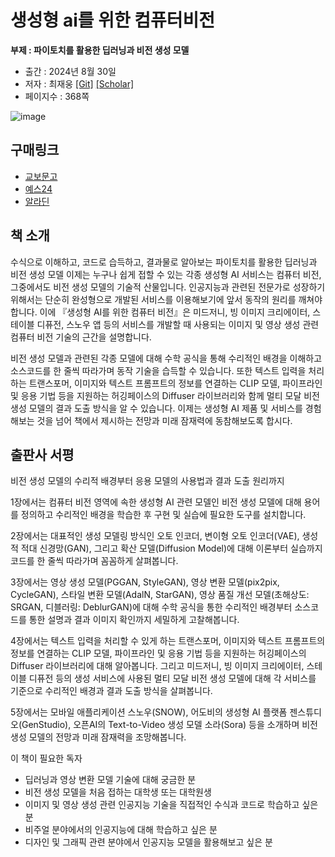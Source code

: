# 생성형 ai를 위한 컴퓨터비전

**부제 : 파이토치를 활용한 딥러닝과 비전 생성 모델**

* 출간 : 2024년 8월 30일
* 저자 : 최재웅 [[Git]](https://github.com/jaewoong1) [[Scholar]](https://scholar.google.com/citations?user=cLyUoKYAAAAJ&hl=ko)
* 페이지수 : 368쪽

![image](https://github.com/user-attachments/assets/fb1cc3d7-9b57-433d-a7d3-7e9d780c2fd4)

## 구매링크
* [교보문고](https://product.kyobobook.co.kr/detail/S000214125557)
* [예스24](https://www.yes24.com/Product/Goods/132621252)
* [알라딘](http://aladin.kr/p/nqkKV) 


## 책 소개
수식으로 이해하고, 코드로 습득하고, 결과물로 알아보는
파이토치를 활용한 딥러닝과 비전 생성 모델
이제는 누구나 쉽게 접할 수 있는 각종 생성형 AI 서비스는 컴퓨터 비전, 그중에서도 비전 생성 모델의 기술적 산물입니다. 인공지능과 관련된 전문가로 성장하기 위해서는 단순히 완성형으로 개발된 서비스를 이용해보기에 앞서 동작의 원리를 깨쳐야 합니다. 이에 『생성형 AI를 위한 컴퓨터 비전』은 미드저니, 빙 이미지 크리에이터, 스테이블 디퓨전, 스노우 앱 등의 서비스를 개발할 때 사용되는 이미지 및 영상 생성 관련 컴퓨터 비전 기술의 근간을 설명합니다.

비전 생성 모델과 관련된 각종 모델에 대해 수학 공식을 통해 수리적인 배경을 이해하고 소스코드를 한 줄씩 따라가며 동작 기술을 습득할 수 있습니다. 또한 텍스트 입력을 처리하는 트랜스포머, 이미지와 텍스트 프롬프트의 정보를 연결하는 CLIP 모델, 파이프라인 및 응용 기법 등을 지원하는 허깅페이스의 Diffuser 라이브러리와 함께 멀티 모달 비전 생성 모델의 결과 도출 방식을 알 수 있습니다. 이제는 생성형 AI 제품 및 서비스를 경험해보는 것을 넘어 책에서 제시하는 전망과 미래 잠재력에 동참해보도록 합시다.

## 출판사 서평
비전 생성 모델의 수리적 배경부터
응용 모델의 사용법과 결과 도출 원리까지

1장에서는 컴퓨터 비전 영역에 속한 생성형 AI 관련 모델인 비전 생성 모델에 대해 용어를 정의하고 수리적인 배경을 학습한 후 구현 및 실습에 필요한 도구를 설치합니다.

2장에서는 대표적인 생성 모델링 방식인 오토 인코더, 변이형 오토 인코더(VAE), 생성적 적대 신경망(GAN), 그리고 확산 모델(Diffusion Model)에 대해 이론부터 실습까지 코드를 한 줄씩 따라가며 꼼꼼하게 살펴봅니다.

3장에서는 영상 생성 모델(PGGAN, StyleGAN), 영상 변환 모델(pix2pix, CycleGAN), 스타일 변환 모델(AdalN, StarGAN), 영상 품질 개선 모델(초해상도: SRGAN, 디블러링: DeblurGAN)에 대해 수학 공식을 통한 수리적인 배경부터 소스코드를 통한 설명과 결과 이미지 확인까지 세밀하게 고찰해봅니다.

4장에서는 텍스트 입력을 처리할 수 있게 하는 트랜스포머, 이미지와 텍스트 프롬프트의 정보를 연결하는 CLIP 모델, 파이프라인 및 응용 기법 등을 지원하는 허깅페이스의 Diffuser 라이브러리에 대해 알아봅니다. 그리고 미드저니, 빙 이미지 크리에이터, 스테이블 디퓨전 등의 생성 서비스에 사용된 멀티 모달 비전 생성 모델에 대해 각 서비스를 기준으로 수리적인 배경과 결과 도출 방식을 살펴봅니다.

5장에서는 모바일 애플리케이션 스노우(SNOW), 어도비의 생성형 AI 플랫폼 젠스튜디오(GenStudio), 오픈AI의 Text-to-Video 생성 모델 소라(Sora) 등을 소개하며 비전 생성 모델의 전망과 미래 잠재력을 조망해봅니다.

이 책이 필요한 독자

- 딥러닝과 영상 변환 모델 기술에 대해 궁금한 분
- 비전 생성 모델을 처음 접하는 대학생 또는 대학원생
- 이미지 및 영상 생성 관련 인공지능 기술을 직접적인 수식과 코드로 학습하고 싶은 분
- 비주얼 분야에서의 인공지능에 대해 학습하고 싶은 분
- 디자인 및 그래픽 관련 분야에서 인공지능 모델을 활용해보고 싶은 분

